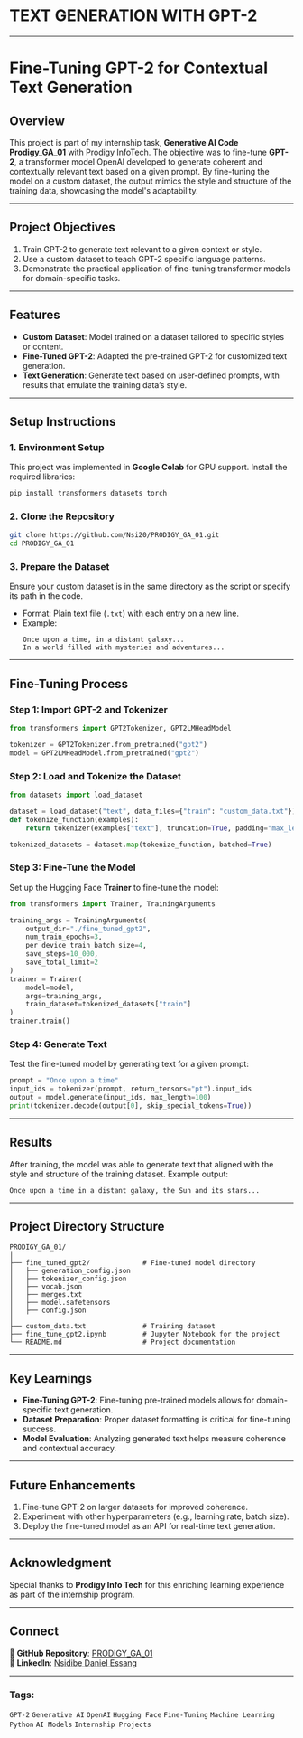 # TEXT GENERATION WITH GPT-2
---

# **Fine-Tuning GPT-2 for Contextual Text Generation**

## **Overview**  
This project is part of my internship task, **Generative AI Code Prodigy_GA_01** with Prodigy InfoTech. The objective was to fine-tune **GPT-2**, a transformer model OpenAI developed to generate coherent and contextually relevant text based on a given prompt. By fine-tuning the model on a custom dataset, the output mimics the style and structure of the training data, showcasing the model's adaptability.

---

## **Project Objectives**  
1. Train GPT-2 to generate text relevant to a given context or style.  
2. Use a custom dataset to teach GPT-2 specific language patterns.  
3. Demonstrate the practical application of fine-tuning transformer models for domain-specific tasks.

---

## **Features**  
- **Custom Dataset**: Model trained on a dataset tailored to specific styles or content.  
- **Fine-Tuned GPT-2**: Adapted the pre-trained GPT-2 for customized text generation.  
- **Text Generation**: Generate text based on user-defined prompts, with results that emulate the training data’s style.

---

## **Setup Instructions**

### 1. **Environment Setup**  
This project was implemented in **Google Colab** for GPU support. Install the required libraries:  
```bash
pip install transformers datasets torch
```

### 2. **Clone the Repository**  
```bash
git clone https://github.com/Nsi20/PRODIGY_GA_01.git
cd PRODIGY_GA_01
```

### 3. **Prepare the Dataset**  
Ensure your custom dataset is in the same directory as the script or specify its path in the code.  
- Format: Plain text file (`.txt`) with each entry on a new line.  
- Example:  
  ```
  Once upon a time, in a distant galaxy...  
  In a world filled with mysteries and adventures...  
  ```

---

## **Fine-Tuning Process**

### **Step 1: Import GPT-2 and Tokenizer**  
```python
from transformers import GPT2Tokenizer, GPT2LMHeadModel

tokenizer = GPT2Tokenizer.from_pretrained("gpt2")
model = GPT2LMHeadModel.from_pretrained("gpt2")
```

### **Step 2: Load and Tokenize the Dataset**  
```python
from datasets import load_dataset

dataset = load_dataset("text", data_files={"train": "custom_data.txt"})
def tokenize_function(examples):
    return tokenizer(examples["text"], truncation=True, padding="max_length", max_length=128)

tokenized_datasets = dataset.map(tokenize_function, batched=True)
```

### **Step 3: Fine-Tune the Model**  
Set up the Hugging Face **Trainer** to fine-tune the model:  
```python
from transformers import Trainer, TrainingArguments

training_args = TrainingArguments(
    output_dir="./fine_tuned_gpt2",
    num_train_epochs=3,
    per_device_train_batch_size=4,
    save_steps=10_000,
    save_total_limit=2
)
trainer = Trainer(
    model=model,
    args=training_args,
    train_dataset=tokenized_datasets["train"]
)
trainer.train()
```

### **Step 4: Generate Text**  
Test the fine-tuned model by generating text for a given prompt:  
```python
prompt = "Once upon a time"
input_ids = tokenizer(prompt, return_tensors="pt").input_ids
output = model.generate(input_ids, max_length=100)
print(tokenizer.decode(output[0], skip_special_tokens=True))
```

---

## **Results**  
After training, the model was able to generate text that aligned with the style and structure of the training dataset. Example output:  
```text
Once upon a time in a distant galaxy, the Sun and its stars...
```

---

## **Project Directory Structure**  
```
PRODIGY_GA_01/
│
├── fine_tuned_gpt2/             # Fine-tuned model directory
│   ├── generation_config.json
│   ├── tokenizer_config.json
│   ├── vocab.json
│   ├── merges.txt
│   ├── model.safetensors
│   ├── config.json
│
├── custom_data.txt              # Training dataset
├── fine_tune_gpt2.ipynb         # Jupyter Notebook for the project
└── README.md                    # Project documentation
```

---

## **Key Learnings**  
- **Fine-Tuning GPT-2**: Fine-tuning pre-trained models allows for domain-specific text generation.  
- **Dataset Preparation**: Proper dataset formatting is critical for fine-tuning success.  
- **Model Evaluation**: Analyzing generated text helps measure coherence and contextual accuracy.  

---

## **Future Enhancements**  
1. Fine-tune GPT-2 on larger datasets for improved coherence.  
2. Experiment with other hyperparameters (e.g., learning rate, batch size).  
3. Deploy the fine-tuned model as an API for real-time text generation.

---

## **Acknowledgment**  
Special thanks to **Prodigy Info Tech** for this enriching learning experience as part of the internship program.

---

## **Connect**  
🔗 **GitHub Repository**: [PRODIGY_GA_01](https://github.com/Nsi20/PRODIGY_GA_01)  
💼 **LinkedIn**: [Nsidibe Daniel Essang](https://www.linkedin.com/in/nsidibe-essang-142778204/)  

---

### **Tags**:  
`GPT-2` `Generative AI` `OpenAI` `Hugging Face` `Fine-Tuning` `Machine Learning` `Python` `AI Models` `Internship Projects`
